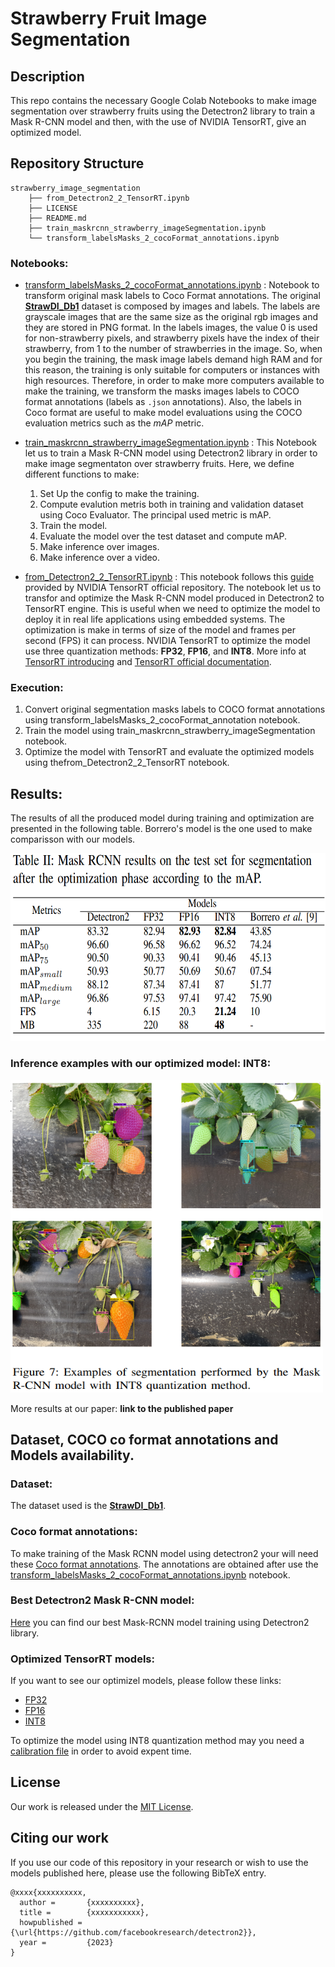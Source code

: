 # Strawberry Fruit Image Segmentation

## Description

This repo contains the necessary Google Colab Notebooks to make image segmentation over strawberry fruits using the Detectron2 library to train a Mask R-CNN model and then, with the use of NVIDIA TensorRT, give an optimized model.

## Repository Structure

```
strawberry_image_segmentation
    ├── from_Detectron2_2_TensorRT.ipynb
    ├── LICENSE
    ├── README.md
    ├── train_maskrcnn_strawberry_imageSegmentation.ipynb
    └── transform_labelsMasks_2_cocoFormat_annotations.ipynb
```

### Notebooks:

- [transform_labelsMasks_2_cocoFormat_annotations.ipynb](./transform_labelsMasks_2_cocoFormat_annotations.ipynb) : Notebook to transform original mask labels to Coco Format annotations. The original **[StrawDI_Db1](https://strawdi.github.io/)** dataset is composed by images and labels. The labels are grayscale images that are the same size as the original rgb images and they are stored in PNG format. In the labels images, the value 0 is used for non-strawberry pixels, and strawberry pixels have the index of their strawberry, from 1 to the number of strawberries in the image. So, when you begin the training, the mask image labels demand high RAM and for this reason, the training is only suitable for computers or instances with high resources. Therefore, in order to make more computers available to make the training, we transform the masks images labels to COCO format annotations (labels as `.json` annotations). Also, the labels in Coco format are useful to make model evaluations using the COCO evaluation metrics such as the *mAP* metric.

- [train_maskrcnn_strawberry_imageSegmentation.ipynb](train_maskrcnn_strawberry_imageSegmentation.ipynb) : This Notebook let us to train a Mask R-CNN model using Detectron2 library in order to make image segmentaton over strawberry fruits. Here, we define different functions to make:

    1. Set Up the config to make the training.
    2. Compute evalution metris both in training and validation dataset using Coco Evaluator. The principal used metric is mAP.
    3. Train the model.
    4. Evaluate the model over the test dataset and compute mAP.
    5. Make inference over images.
    6. Make inference over a video.

- [from_Detectron2_2_TensorRT.ipynb](from_Detectron2_2_TensorRT.ipynb) : This notebook follows this [guide](https://github.com/NVIDIA/TensorRT/tree/main/samples/python/detectron2) provided by NVIDIA TensorRT official repository. The notebook let us to transfor and optimize the Mask R-CNN model produced in Detectron2 to TensorRT engine. This is useful when we need to optimize the model to deploy it in real life applications using embedded systems. The optimization is make in terms of size of the model and frames per second (FPS) it can process. NVIDIA TensorRT to optimize the model use three quantization methods: **FP32**, **FP16**, and **INT8**. More info at [TensorRT introducing](https://developer.nvidia.com/tensorrt) and [TensorRT official documentation](https://docs.nvidia.com/deeplearning/tensorrt/developer-guide/index.html#quantization). 

### Execution:
1. Convert original segmentation masks labels to COCO format annotations using transform_labelsMasks_2_cocoFormat_annotation notebook.
2. Train the model using train_maskrcnn_strawberry_imageSegmentation notebook.
3. Optimize the model with TensorRT and evaluate the optimized models using thefrom_Detectron2_2_TensorRT notebook.


## Results:

The results of all the produced model during training and optimization are presented in the following table. Borrero's model is the one used to make comparisson with our models. 

<img src="./images/optimization_results.png"  width="600" height="300" alt="optimization_results">

### Inference examples with our optimized model: **INT8**:

<img src="./images/int8_infer.png"  width="500" height="500" alt="optimization_results">

More results at our paper: **link to the published paper**

## Dataset, COCO co format annotations and Models availability.

### Dataset:

The dataset used is the **[StrawDI_Db1](https://strawdi.github.io/)**. 

### Coco format annotations:

To make training of the Mask RCNN model using detectron2 your will need these [Coco format annotations](https://drive.google.com/drive/folders/1l1Q99A0Lu-hN9U2uUQ7-RQy7IJi0HJyj?usp=share_link). The annotations are obtained after use the [transform_labelsMasks_2_cocoFormat_annotations.ipynb](./transform_labelsMasks_2_cocoFormat_annotations.ipynb) notebook.

### Best Detectron2 Mask R-CNN model: 

[Here](https://drive.google.com/file/d/19yoDwcyfOJ7GGa_2WAypm7dsFxsMQKjN/view) you can find our best Mask-RCNN model training using Detectron2 library.

### Optimized TensorRT models:

If you want to see our optimizel models, please follow these links: 
- [FP32](https://drive.google.com/file/d/1bGCfdBADVvIU7IRd-Hjl9I0aNircov2i/view?usp=share_link)
- [FP16](https://drive.google.com/file/d/1vm3iuh8vLTqK1ODE2nKUykP4psR0lbyy/view?usp=share_link)
- [INT8](https://drive.google.com/file/d/16_U2-0ZsVCh_wtC5_RABC0xisNvK2R7-/view?usp=share_link)

To optimize the model using INT8 quantization method may you need a [calibration file](https://drive.google.com/file/d/1V4cW_WidK5XNcysnmIZZXK9ZjcMnHfpi/view) in order to avoid expent time.

## License

Our work is released under the [MIT License](./LICENSE).

## Citing our work

If you use our code of this repository in your research or wish to use the models published here, please use the following BibTeX entry.

```
@xxxx{xxxxxxxxxx,
  author =       {xxxxxxxxxx},
  title =        {xxxxxxxxxxx},
  howpublished = {\url{https://github.com/facebookresearch/detectron2}},
  year =         {2023}
}

```